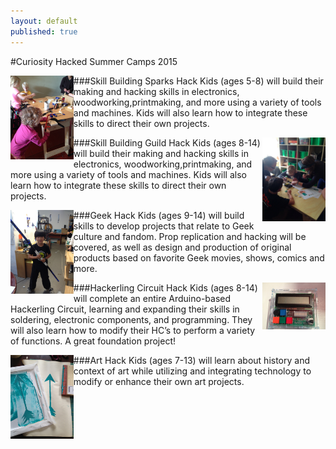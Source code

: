 ```yaml
---
layout: default
published: true
---
```

#Curiosity Hacked Summer Camps 2015

###Skill Building Sparks Hack 
<img src="/images/summer/IMG_6014.jpg" width="20%" align="left">
Kids (ages 5-8) will build their making and hacking skills in electronics, woodworking,printmaking, and more using a variety of tools and machines. Kids will also learn how to integrate these skills to direct their own projects.

###Skill Building Guild Hack
<img src="/images/summer/rayguns.jpg" width="20%" align="right">
Kids (ages 8-14) will build their making and hacking skills in electronics, woodworking,printmaking, and more using a variety of tools and machines. Kids will also learn how to integrate these skills to direct their own projects.

###Geek Hack
<img src="/images/summer/IMG_3818.jpg" width="20%" align="left">
Kids (ages 9-14) will build skills to develop projects that relate to Geek culture and fandom. Prop replication and hacking will be covered, as well as design and production of original products based on favorite Geek movies, shows, comics and more.

###Hackerling Circuit Hack
<img src="/images/summer/IMG_5802.jpg" width="20%" align="right">
Kids (ages 8-14) will complete an entire Arduino-based Hackerling Circuit, learning and expanding their skills in soldering, electronic components, and programming. They will also learn how to modify their HC’s to perform a variety of functions. A great foundation project!

###Art Hack
<img src="/images/summer/IMG_3646.jpg" width="20%" align="left">
Kids (ages 7-13) will learn about history and context of art while utilizing and integrating technology to modify or enhance their own art projects.

